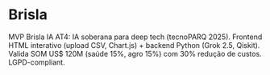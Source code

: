 # Brisla
MVP Brisla IA AT4: IA soberana para deep tech (tecnoPARQ 2025). Frontend HTML interativo (upload CSV, Chart.js) + backend Python (Grok 2.5, Qiskit). Valida SOM US$ 120M (saúde 15%, agro 15%) com 30% redução de custos. LGPD-compliant.
